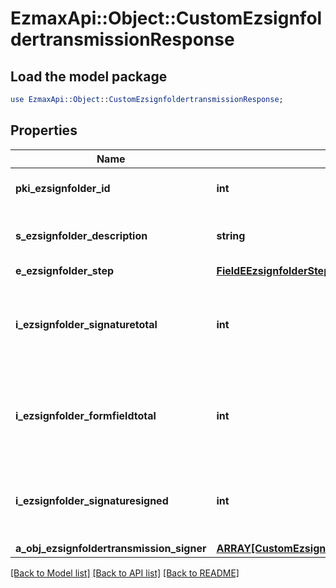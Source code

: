 # EzmaxApi::Object::CustomEzsignfoldertransmissionResponse

## Load the model package
```perl
use EzmaxApi::Object::CustomEzsignfoldertransmissionResponse;
```

## Properties
Name | Type | Description | Notes
------------ | ------------- | ------------- | -------------
**pki_ezsignfolder_id** | **int** | The unique ID of the Ezsignfolder | 
**s_ezsignfolder_description** | **string** | The description of the Ezsignfolder | 
**e_ezsignfolder_step** | [**FieldEEzsignfolderStep**](FieldEEzsignfolderStep.md) |  | 
**i_ezsignfolder_signaturetotal** | **int** | The number of total signatures that were requested in the Ezsignfolder | 
**i_ezsignfolder_formfieldtotal** | **int** | The number of total form fields that were requested in the Ezsignfolder | 
**i_ezsignfolder_signaturesigned** | **int** | The number of signatures that were signed in the Ezsignfolder. | 
**a_obj_ezsignfoldertransmission_signer** | [**ARRAY[CustomEzsignfoldertransmissionSignerResponse]**](CustomEzsignfoldertransmissionSignerResponse.md) |  | 

[[Back to Model list]](../README.md#documentation-for-models) [[Back to API list]](../README.md#documentation-for-api-endpoints) [[Back to README]](../README.md)


